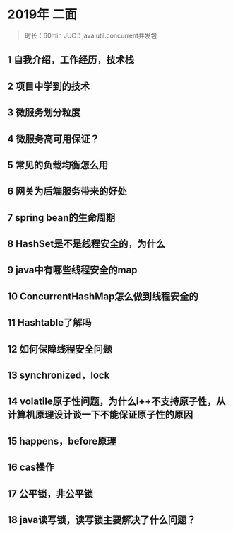 
# 2019年 二面
> 时长：60min
> JUC：java.util.concurrent并发包
## 1 自我介绍，工作经历，技术栈
## 2 项目中学到的技术
## 3 微服务划分粒度
## 4 微服务高可用保证？
## 5 常见的负载均衡怎么用
## 6 网关为后端服务带来的好处
## 7 spring bean的生命周期
## 8 HashSet是不是线程安全的，为什么
## 9 java中有哪些线程安全的map
## 10 ConcurrentHashMap怎么做到线程安全的
## 11 Hashtable了解吗
## 12 如何保障线程安全问题
## 13 synchronized，lock
## 14 volatile原子性问题，为什么i++不支持原子性，从计算机原理设计谈一下不能保证原子性的原因
## 15 happens，before原理 
## 16 cas操作
## 17 公平锁，非公平锁
## 18 java读写锁，读写锁主要解决了什么问题？
